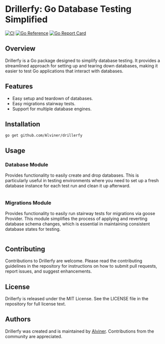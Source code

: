 # Drillerfy: Go Database Testing Simplified

[![CI](https://github.com/Alviner/drillerfy/actions/workflows/ci.yml/badge.svg)](https://github.com/Alviner/drillerfy/actions/workflows/ci.yml)
[![Go Reference](https://pkg.go.dev/badge/github.com/Alviner/drillerfy.svg)](https://pkg.go.dev/github.com/Alviner/drillerfy)
[![Go Report Card](https://goreportcard.com/badge/github.com/Alviner/drillerfy)](https://goreportcard.com/report/github.com/Alviner/drillerfy)

## Overview

Drillerfy is a Go package designed to simplify database testing.
It provides a streamlined approach for setting up and tearing down databases,
making it easier to test Go applications that interact with databases.

## Features

- Easy setup and teardown of databases.
- Easy migrations stairway tests.
- Support for multiple database engines.

## Installation

```(bash)
go get github.com/Alviner/drillerfy
```

## Usage

### Database Module

Provides functionality to easily create and drop databases.
This is particularly useful in testing environments where you need to set up a fresh database instance for each test run and clean it up afterward.

```go:examples/tempdb/main.py

```

### Migrations Module

Provides functionality to easily run stairway tests for migrations via goose Provider.
This module simplifies the process of applying and reverting database schema changes,
which is essential in maintaining consistent database states for testing.

```go:examples/migoose/main.py

```

## Contributing

Contributions to Drillerfy are welcome.
Please read the contributing guidelines in the repository
for instructions on how to submit pull requests, report issues, and suggest enhancements.

## License

Drillerfy is released under the MIT License.
See the LICENSE file in the repository for full license text.

## Authors

Drillerfy was created and is maintained by [Alviner](https://github.com/Alviner).
Contributions from the community are appreciated.
